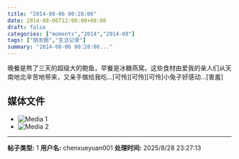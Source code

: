 ```yaml
---
title: "2014-08-06 00:28:06"
date: 2014-08-06T12:00:00+08:00
draft: false
categories: ["moments","2014","2014-08"]
tags: ["朋友圈","生活记录"]
summary: "2014-08-06 00:28:06..."
---
```


晚餐是熬了三天的超级大的鲍鱼，早餐是冰糖燕窝。这些食材由爱我的亲人们从天南地北辛苦地带来，又亲手做给我吃…[可怜][可怜][可怜]小兔子好感动…[害羞]

## 媒体文件

- ![Media 1](/Moments/photos/2014-08-06/201408060028060.jpg)
- ![Media 2](/Moments/photos/2014-08-06/201408060028061.jpg)

---

**帖子类型:** 1
**用户名:** chenxueyuan001
**处理时间:** 2025/8/28 23:27:13